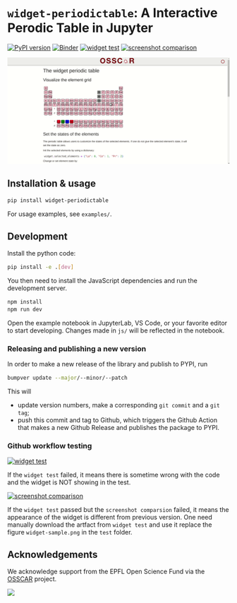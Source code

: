 # `widget-periodictable`: A Interactive Perodic Table in Jupyter

[![PyPI version](https://badge.fury.io/py/widget-periodictable.svg)](https://badge.fury.io/py/widget-periodictable)
[![Binder](https://mybinder.org/badge_logo.svg)](https://mybinder.org/v2/gh/osscar-org/widget-periodictable/main?urlpath=%2Fvoila%2Frender%2Fexamples%2Fintroduction.ipynb)
[![widget test](https://github.com/osscar-org/widget-periodictable/actions/workflows/widget-test.yml/badge.svg)](https://github.com/osscar-org/widget-periodictable/actions/workflows/widget-test.yml)
[![screenshot comparison](https://github.com/osscar-org/widget-periodictable/actions/workflows/screenshot-comparison.yml/badge.svg)](https://github.com/osscar-org/widget-periodictable/actions/workflows/screenshot-comparison.yml)

![demo](https://raw.githubusercontent.com/osscar-org/widget-periodictable/main/example/demo.gif)

## Installation & usage

```sh
pip install widget-periodictable
```

For usage examples, see `examples/`.

## Development

Install the python code:

```sh
pip install -e .[dev]
```

You then need to install the JavaScript dependencies and run the development server.

```sh
npm install
npm run dev
```

Open the example notebook in JupyterLab, VS Code, or your favorite editor to start developing. Changes made in `js/` will be reflected in the notebook.

### Releasing and publishing a new version

In order to make a new release of the library and publish to PYPI, run

```bash
bumpver update --major/--minor/--patch
```

This will

- update version numbers, make a corresponding `git commit` and a `git tag`;
- push this commit and tag to Github, which triggers the Github Action that makes a new Github Release and publishes the package to PYPI.


### Github workflow testing

[![widget test](https://github.com/osscar-org/widget-periodictable/actions/workflows/widget-test.yml/badge.svg)](https://github.com/osscar-org/widget-periodictable/actions/workflows/widget-test.yml)

If the `widget test` failed, it means there is sometime wrong with the code and the widget is NOT
showing in the test.


[![screenshot comparison](https://github.com/osscar-org/widget-periodictable/actions/workflows/screenshot-comparison.yml/badge.svg)](https://github.com/osscar-org/widget-periodictable/actions/workflows/screenshot-comparison.yml)

If the `widget test` passed but the `screenshot comparsion` failed, it means the appearance of the widget
is different from previous version. One need manually download the artfact from `widget test` and use it 
replace the figure `widget-sample.png` in the `test` folder.

## Acknowledgements

We acknowledge support from the EPFL Open Science Fund via the [OSSCAR](http://www.osscar.org) project.

<img src='https://www.osscar.org/_images/logos.png' width='1200'>
